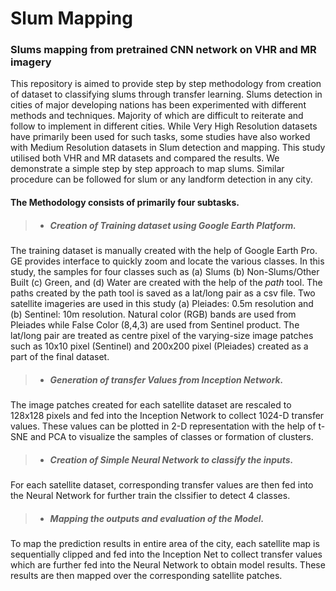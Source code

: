 # Slum Mapping
### Slums mapping from pretrained CNN network on VHR and MR imagery 

This repository is aimed to provide step by step methodology from creation of dataset to classifying slums through transfer learning.
Slums detection in cities of major developing nations has been experimented with different methods and techniques. Majority of which are difficult to reiterate and follow to implement in different cities. While Very High Resolution datasets have primarily been used for such tasks, some studies have also worked with Medium Resolution datasets in Slum detection and mapping. This study utilised both VHR and MR datasets and compared the results. We demonstrate a simple step by step approach to map slums. Similar procedure can be followed for slum or any landform detection in any city.

#### The Methodology consists of primarily four subtasks. 
> - ##### Creation of Training dataset using Google Earth Platform.
The training dataset is manually created with the help of Google Earth Pro. GE provides interface to quickly zoom and locate the various classes. In this study, the samples for four classes such as (a) Slums (b) Non-Slums/Other Built (c) Green, and (d) Water are created with the help of the *path* tool. The paths created by the path tool is saved as a lat/long pair as a csv file. Two satellite imageries are used in this study (a) Pleiades: 0.5m resolution and (b) Sentinel: 10m resolution. Natural color (RGB) bands are used from Pleiades while False Color (8,4,3) are used from Sentinel product. The lat/long pair are treated as centre pixel of the varying-size image patches such as 10x10 pixel (Sentinel) and 200x200 pixel (Pleiades) created as a part of the final dataset. 

> - ##### Generation of transfer Values from Inception Network.
The image patches created for each satellite dataset are rescaled to 128x128 pixels and fed into the Inception Network to collect 1024-D transfer values. These values can be plotted in 2-D representation with the help of t-SNE and PCA to visualize the samples of classes or formation of clusters.

> - ##### Creation of Simple Neural Network to classify the inputs.
For each satellite dataset, corresponding transfer values are then fed into the Neural Network for further train the clssifier to detect 4 classes.

> - ##### Mapping the outputs and evaluation of the Model.
To map the prediction results in entire area of the city, each satellite map is sequentially clipped and fed into the Inception Net to collect transfer values which are further fed into the Neural Network to obtain model results. These results are then mapped over the corresponding satellite patches.

